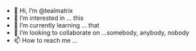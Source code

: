 - 👋 Hi, I’m @tealmatrix
- 👀 I’m interested in ... this
- 🌱 I’m currently learning ... that
- 💞️ I’m looking to collaborate on ...somebody, anybody, nobody
- 📫 How to reach me ... 

<!---
tealmatrix/tealmatrix is a ✨ special ✨ repository because its `README.md` (this file) appears on your GitHub profile.
You can click the Preview link to take a look at your changes.
--->
